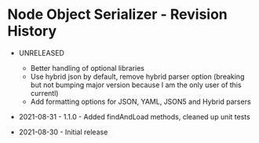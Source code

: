 # Node Object Serializer - Revision History

- UNRELEASED
    - Better handling of optional libraries
    - Use hybrid json by default, remove hybrid parser option (breaking but not bumping major version because I am the only user of this currentl)
    - Add formatting options for JSON, YAML, JSON5 and Hybrid parsers

- 2021-08-31 - 1.1.0 - Added findAndLoad methods, cleaned up unit tests
- 2021-08-30 - Initial release
